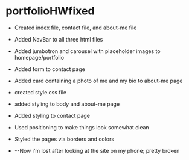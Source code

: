 # portfolioHWfixed
* Created index file, contact file, and about-me file
* Added NavBar to all three html files
* Added jumbotron and carousel with placeholder images to homepage/portfolio
* Added form to contact page
* Added card containing a photo of me and my bio to about-me page
* created style.css file
* added styling to body and about-me page
* Added styling to contact page
* Used positioning to make things look somewhat clean
* Styled the pages via borders and colors

* --Now i'm lost after looking at the site on my phone; pretty broken